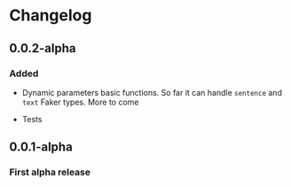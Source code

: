 # Changelog

## 0.0.2-alpha

### Added

* Dynamic parameters basic functions. So far it can handle `sentence` and `text` Faker types. More to come

* Tests

## 0.0.1-alpha

### First alpha release

